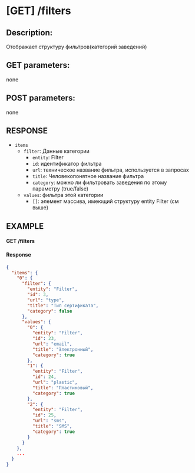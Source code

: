 # [GET] /filters
## Description: 
Отображает структуру фильтров(категорий заведений)
## GET parameters:
none
## POST parameters:
none
## RESPONSE
- `items` 
  - `filter`: Данные категории
    - `entity`: Filter
    - `id`: идентификатор фильтра
    - `url`: техническое название фильтра, используется в запросах
    - `title`: Человекопонятное название фильтра
    - `category`: можно ли фильтровать заведения по этому параметру (true/false)
  - `values`: фильтра этой категории
    - `[]`: элемент массива, имеющий структуру entity Filter (см выше)
## EXAMPLE
#### GET /filters

#### Response
```json
{
  "items": {
    "0": {
      "filter": {
        "entity": "Filter",
        "id": 3,
        "url": "type",
        "title": "Тип сертификата",
        "category": false
      },
      "values": {
        "0": {
          "entity": "Filter",
          "id": 23,
          "url": "email",
          "title": "Электронный",
          "category": true
        },
        "1": {
          "entity": "Filter",
          "id": 24,
          "url": "plastic",
          "title": "Пластиковый",
          "category": true
        },
        "2": {
          "entity": "Filter",
          "id": 25,
          "url": "sms",
          "title": "SMS",
          "category": true
        }
      }
    },
    ...
  }
}
```
